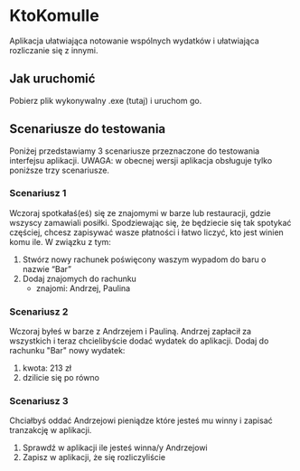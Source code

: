 # KtoKomuIle
Aplikacja ułatwiająca notowanie wspólnych wydatków i ułatwiająca rozliczanie się z innymi.
## Jak uruchomić
Pobierz plik wykonywalny .exe (tutaj) i uruchom go.
## Scenariusze do testowania
Poniżej przedstawiamy 3 scenariusze przeznaczone do testowania interfejsu aplikacji. UWAGA: w obecnej wersji aplikacja obsługuje tylko poniższe trzy scenariusze.

### Scenariusz 1
Wczoraj spotkałaś(eś) się ze znajomymi w barze lub restauracji, gdzie wszyscy zamawiali posiłki. 
Spodziewając się, że będziecie się tak spotykać częściej, chcesz zapisywać wasze płatności i łatwo liczyć, kto jest winien komu ile. 
W związku z tym:
1. Stwórz nowy rachunek poświęcony waszym wypadom do baru o nazwie “Bar”
2. Dodaj znajomych do rachunku
    - znajomi: Andrzej, Paulina

### Scenariusz 2
Wczoraj byłeś w barze z Andrzejem i Pauliną. Andrzej zapłacił za wszystkich i teraz chcielibyście dodać wydatek do aplikacji.
Dodaj do rachunku "Bar" nowy wydatek:
1. kwota: 213 zł
2. dzilicie się po równo

### Scenariusz 3
Chciałbyś oddać Andrzejowi pieniądze które jesteś mu winny i zapisać tranzakcję w aplikacji.
1. Sprawdź w aplikacji ile jesteś winna/y Andrzejowi
2. Zapisz w aplikacji, że się rozliczyliście
